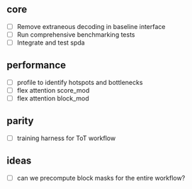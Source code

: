 ## core
- [ ] Remove extraneous decoding in baseline interface
- [ ] Run comprehensive benchmarking tests
- [ ] Integrate and test spda

## performance
- [ ] profile to identify hotspots and bottlenecks
- [ ] flex attention score_mod
- [ ] flex attention block_mod

## parity
- [ ] training harness for ToT workflow

## ideas
- [ ] can we precompute block masks for the entire workflow?
